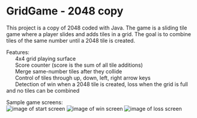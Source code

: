 # GridGame - 2048 copy

This project is a copy of 2048 coded with Java. The game is a sliding tile game where a player slides and adds tiles in a grid. The goal is to combine tiles of the same number until a 2048 tile is created.

Features:\
&nbsp;&nbsp;&nbsp;&nbsp;&nbsp; 4x4 grid playing surface\
&nbsp;&nbsp;&nbsp;&nbsp;&nbsp; Score counter (score is the sum of all tile additions)\
&nbsp;&nbsp;&nbsp;&nbsp;&nbsp; Merge same-number tiles after they collide\
&nbsp;&nbsp;&nbsp;&nbsp;&nbsp; Control of tiles through up, down, left, right arrow keys\
&nbsp;&nbsp;&nbsp;&nbsp;&nbsp; Detection of win when a 2048 tile is created, loss when the grid is full and no tiles can be combined

Sample game screens:\
![image of start screen](https://github.com/hwang635/HS/blob/master/GridGame/2048image1.png)
![image of win screen](https://github.com/hwang635/HS/blob/master/GridGame/2048image3.png)
![image of loss screen](https://github.com/hwang635/HS/blob/master/GridGame/2048image2.png)

